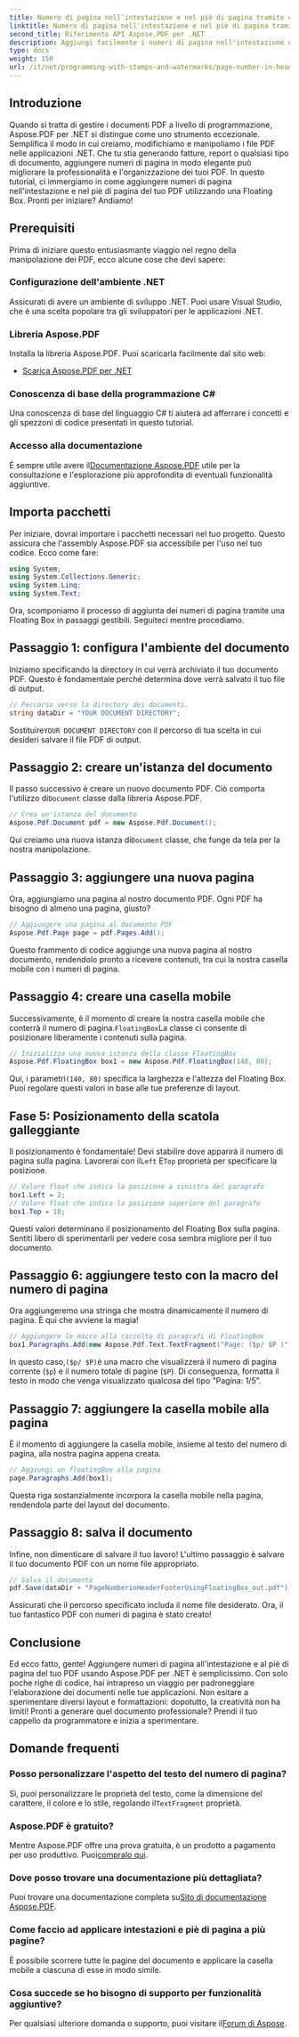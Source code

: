 ```yaml
---
title: Numero di pagina nell'intestazione e nel piè di pagina tramite casella mobile
linktitle: Numero di pagina nell'intestazione e nel piè di pagina tramite casella mobile
second_title: Riferimento API Aspose.PDF per .NET
description: Aggiungi facilmente i numeri di pagina nell'intestazione e nel piè di pagina del tuo PDF utilizzando una casella mobile con Aspose.PDF per .NET in questa guida dettagliata.
type: docs
weight: 150
url: /it/net/programming-with-stamps-and-watermarks/page-number-in-header-footer-using-floating-box/
---
```

## Introduzione

Quando si tratta di gestire i documenti PDF a livello di programmazione, Aspose.PDF per .NET si distingue come uno strumento eccezionale. Semplifica il modo in cui creiamo, modifichiamo e manipoliamo i file PDF nelle applicazioni .NET. Che tu stia generando fatture, report o qualsiasi tipo di documento, aggiungere numeri di pagina in modo elegante può migliorare la professionalità e l'organizzazione dei tuoi PDF. In questo tutorial, ci immergiamo in come aggiungere numeri di pagina nell'intestazione e nel piè di pagina del tuo PDF utilizzando una Floating Box. Pronti per iniziare? Andiamo!

## Prerequisiti

Prima di iniziare questo entusiasmante viaggio nel regno della manipolazione dei PDF, ecco alcune cose che devi sapere:

### Configurazione dell'ambiente .NET
Assicurati di avere un ambiente di sviluppo .NET. Puoi usare Visual Studio, che è una scelta popolare tra gli sviluppatori per le applicazioni .NET.

### Libreria Aspose.PDF
Installa la libreria Aspose.PDF. Puoi scaricarla facilmente dal sito web:

- [Scarica Aspose.PDF per .NET](https://releases.aspose.com/pdf/net/)

### Conoscenza di base della programmazione C#
Una conoscenza di base del linguaggio C# ti aiuterà ad afferrare i concetti e gli spezzoni di codice presentati in questo tutorial.

### Accesso alla documentazione
 È sempre utile avere il[Documentazione Aspose.PDF](https://reference.aspose.com/pdf/net/) utile per la consultazione e l'esplorazione più approfondita di eventuali funzionalità aggiuntive.

## Importa pacchetti

Per iniziare, dovrai importare i pacchetti necessari nel tuo progetto. Questo assicura che l'assembly Aspose.PDF sia accessibile per l'uso nel tuo codice. Ecco come fare:

```csharp
using System;
using System.Collections.Generic;
using System.Linq;
using System.Text;
```

Ora, scomponiamo il processo di aggiunta dei numeri di pagina tramite una Floating Box in passaggi gestibili. Seguiteci mentre procediamo.

## Passaggio 1: configura l'ambiente del documento

Iniziamo specificando la directory in cui verrà archiviato il tuo documento PDF. Questo è fondamentale perché determina dove verrà salvato il tuo file di output.

```csharp
// Percorso verso la directory dei documenti.
string dataDir = "YOUR DOCUMENT DIRECTORY";
```

 Sostituire`YOUR DOCUMENT DIRECTORY` con il percorso di tua scelta in cui desideri salvare il file PDF di output.

## Passaggio 2: creare un'istanza del documento

 Il passo successivo è creare un nuovo documento PDF. Ciò comporta l'utilizzo di`Document` classe dalla libreria Aspose.PDF.

```csharp
// Crea un'istanza del documento
Aspose.Pdf.Document pdf = new Aspose.Pdf.Document();
```
 Qui creiamo una nuova istanza di`Document` classe, che funge da tela per la nostra manipolazione.

## Passaggio 3: aggiungere una nuova pagina

Ora, aggiungiamo una pagina al nostro documento PDF. Ogni PDF ha bisogno di almeno una pagina, giusto?

```csharp
// Aggiungere una pagina al documento PDF
Aspose.Pdf.Page page = pdf.Pages.Add();
```
Questo frammento di codice aggiunge una nuova pagina al nostro documento, rendendolo pronto a ricevere contenuti, tra cui la nostra casella mobile con i numeri di pagina.

## Passaggio 4: creare una casella mobile

 Successivamente, è il momento di creare la nostra casella mobile che conterrà il numero di pagina.`FloatingBox`La classe ci consente di posizionare liberamente i contenuti sulla pagina.

```csharp
// Inizializza una nuova istanza della classe FloatingBox
Aspose.Pdf.FloatingBox box1 = new Aspose.Pdf.FloatingBox(140, 80);
```
 Qui, i parametri`(140, 80)` specifica la larghezza e l'altezza del Floating Box. Puoi regolare questi valori in base alle tue preferenze di layout.

## Fase 5: Posizionamento della scatola galleggiante

 Il posizionamento è fondamentale! Devi stabilire dove apparirà il numero di pagina sulla pagina. Lavorerai con il`Left` E`Top` proprietà per specificare la posizione.

```csharp
// Valore float che indica la posizione a sinistra del paragrafo
box1.Left = 2;
// Valore float che indica la posizione superiore del paragrafo
box1.Top = 10;
```
Questi valori determinano il posizionamento del Floating Box sulla pagina. Sentiti libero di sperimentarli per vedere cosa sembra migliore per il tuo documento.

## Passaggio 6: aggiungere testo con la macro del numero di pagina

Ora aggiungeremo una stringa che mostra dinamicamente il numero di pagina. È qui che avviene la magia!

```csharp
// Aggiungere le macro alla raccolta di paragrafi di FloatingBox
box1.Paragraphs.Add(new Aspose.Pdf.Text.TextFragment("Page: ($p/ $P )"));
```
 In questo caso,`($p/ $P)`è una macro che visualizzerà il numero di pagina corrente (`$p`) e il numero totale di pagine (`$P`). Di conseguenza, formatta il testo in modo che venga visualizzato qualcosa del tipo "Pagina: 1/5".

## Passaggio 7: aggiungere la casella mobile alla pagina

È il momento di aggiungere la casella mobile, insieme al testo del numero di pagina, alla nostra pagina appena creata.

```csharp
// Aggiungi un floatingBox alla pagina
page.Paragraphs.Add(box1);
```
Questa riga sostanzialmente incorpora la casella mobile nella pagina, rendendola parte del layout del documento. 

## Passaggio 8: salva il documento

Infine, non dimenticare di salvare il tuo lavoro! L'ultimo passaggio è salvare il tuo documento PDF con un nome file appropriato.

```csharp
// Salva il documento
pdf.Save(dataDir + "PageNumberinHeaderFooterUsingFloatingBox_out.pdf");
```
Assicurati che il percorso specificato includa il nome file desiderato. Ora, il tuo fantastico PDF con numeri di pagina è stato creato! 

## Conclusione

Ed ecco fatto, gente! Aggiungere numeri di pagina all'intestazione e al piè di pagina del tuo PDF usando Aspose.PDF per .NET è semplicissimo. Con solo poche righe di codice, hai intrapreso un viaggio per padroneggiare l'elaborazione dei documenti nelle tue applicazioni. Non esitare a sperimentare diversi layout e formattazioni: dopotutto, la creatività non ha limiti! Pronti a generare quel documento professionale? Prendi il tuo cappello da programmatore e inizia a sperimentare.

## Domande frequenti

### Posso personalizzare l'aspetto del testo del numero di pagina?  
 Sì, puoi personalizzare le proprietà del testo, come la dimensione del carattere, il colore e lo stile, regolando il`TextFragment` proprietà.

### Aspose.PDF è gratuito?  
 Mentre Aspose.PDF offre una prova gratuita, è un prodotto a pagamento per uso produttivo. Puoi[compralo qui](https://purchase.aspose.com/buy).

### Dove posso trovare una documentazione più dettagliata?  
 Puoi trovare una documentazione completa su[Sito di documentazione Aspose.PDF](https://reference.aspose.com/pdf/net/).

### Come faccio ad applicare intestazioni e piè di pagina a più pagine?  
È possibile scorrere tutte le pagine del documento e applicare la casella mobile a ciascuna di esse in modo simile.

### Cosa succede se ho bisogno di supporto per funzionalità aggiuntive?  
Per qualsiasi ulteriore domanda o supporto, puoi visitare il[Forum di Aspose](https://forum.aspose.com/c/pdf/10).